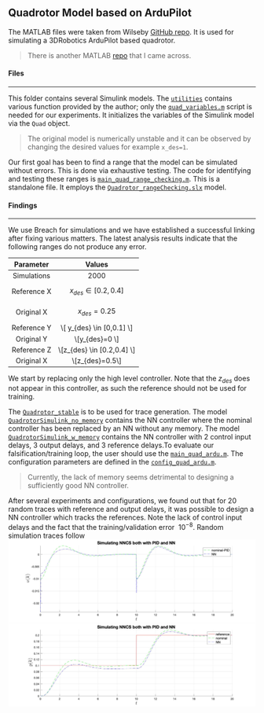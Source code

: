 Quadrotor Model based on ArduPilot 
---

The MATLAB files were taken from Wilseby [GitHub repo](https://github.com/wilselby/MatlabQuadSimAP). It is used for simulating a 3DRobotics ArduPilot based quadrotor.

>There is another MATLAB [repo](https://github.com/yrlu/quadrotor) that I came across.

#### Files
---------

This folder contains several Simulink models. The [`utilities`](https://github.com/nikos-kekatos/NNCS_matlab/tree/nikos_comb/models/MatlabQuadSimAP-master/utilities) contains various function provided by the author; only the [`quad_variables.m`](https://github.com/nikos-kekatos/NNCS_matlab/blob/nikos_comb/models/MatlabQuadSimAP-master/utilities/quad_variables.m) script is needed for our experiments. It initializes the variables of the Simulink model via the `Quad` object.

>The original model is numerically unstable and it can be observed by changing the desired values for example `x_des=1`. 

Our first goal has been to find a range that the model can be simulated without errors. This is done via exhaustive testing. The code for identifying and testing these ranges is [`main_quad_range_checking.m`](https://github.com/nikos-kekatos/NNCS_matlab/blob/nikos_comb/models/MatlabQuadSimAP-master/main_quad_range_checking.m). This is a standalone file. It employs the [`Quadrotor_rangeChecking.slx`](https://github.com/nikos-kekatos/NNCS_matlab/blob/nikos_comb/models/MatlabQuadSimAP-master/Quadrotor_rangeChecking.slx) model.

#### Findings
---------
We use Breach for simulations and we have established a successful linking after fixing various matters. The latest analysis results indicate that the following ranges do not produce any error.

| Parameter | Values  |   
|:------------:|:-------:|
| Simulations   | 2000 |
|Reference X| $$ x_{des} \in [0.2,0.4] $$|
| Original X| $$ \begin{equation}x_{des}=0.25\end{equation} $$|
|Reference Y| \\[ y_{des} \in [0,0.1] \\]|
| Original Y| \\[y_{des}=0 \\]|
|Reference Z| \\[z_{des} \in [0.2,0.4] \\]|
| Original X| \\[z_{des}=0.5\\]|

We start by replacing only the high level controller. Note that the $z_{des}$ does not appear in this controller, as such the reference should not be used for training.

The [`Quadrotor_stable`](https://github.com/nikos-kekatos/NNCS_matlab/blob/nikos_comb/models/MatlabQuadSimAP-master/Quadrotor_stable.slx) is to be used for trace generation.  The model [`QuadrotorSimulink_no_memory`](https://github.com/nikos-kekatos/NNCS_matlab/blob/nikos_comb/models/MatlabQuadSimAP-master/QuadrotorSimulink_no_memory.slx) contains the NN controller where the nominal controller has been replaced by an NN without any memory. The model [`QuadrotorSimulink_w_memory`](https://github.com/nikos-kekatos/NNCS_matlab/blob/nikos_comb/models/MatlabQuadSimAP-master/QuadrotorSimulink_w_memory.slx) contains the NN controller with 2 control input delays, 3 output delays, and 3 reference delays.To evaluate our falsification/training loop, the user should use the [`main_quad_ardu.m`](https://github.com/nikos-kekatos/NNCS_matlab/blob/nikos_comb/models/MatlabQuadSimAP-master/main_quad_ardu.m). 
The configuration parameters are defined in the [`config_quad_ardu.m`](https://github.com/nikos-kekatos/NNCS_matlab/blob/nikos_comb/models/MatlabQuadSimAP-master/config_quad_ardu.m). 

> Currently, the lack of memory seems detrimental to designing a sufficiently good NN controller.

After several experiments and configurations, we found out that for 20 random traces with reference and output delays, it was possible to design a NN controller which tracks the references. Note the lack of control input delays and the fact that the training/validation error $~10^{-8}$. Random simulation traces follow ![u_k](training_ok_no_u_1.jpg)
![y_k](training_ok_no_u_2.jpg)
